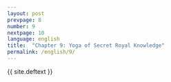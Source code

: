 ```yaml
---
layout: post
prevpage: 8
number: 9
nextpage: 10
language: english
title:  "Chapter 9: Yoga of Secret Royal Knowledge"
permalink: /english/9/
---
```


{{ site.deftext }}